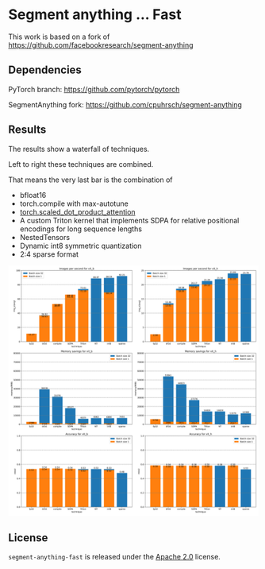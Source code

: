 # Segment anything ... Fast

This work is based on a fork of https://github.com/facebookresearch/segment-anything


## Dependencies

PyTorch branch: https://github.com/pytorch/pytorch

SegmentAnything fork: https://github.com/cpuhrsch/segment-anything


## Results

The results show a waterfall of techniques.

Left to right these techniques are combined.

That means the very last bar is the combination of
- bfloat16
- torch.compile with max-autotune
- [torch.scaled_dot_product_attention](https://pytorch.org/docs/main/generated/torch.nn.functional.scaled_dot_product_attention.html)
- A custom Triton kernel that implements SDPA for relative positional encodings for long sequence lengths
- NestedTensors
- Dynamic int8 symmetric quantization
- 2:4 sparse format

![High level results](experiments/bar_chart.svg)

## License

`segment-anything-fast` is released under the [Apache 2.0](https://github.com/pytorch-labs/segment-anything-fast/main/LICENSE) license.
